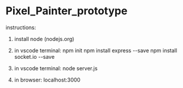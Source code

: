 # Pixel_Painter_prototype

instructions:

1.  install node (nodejs.org)
2.  in vscode terminal:
    npm init
    npm install express --save
    npm install socket.io --save

3.  in vscode terminal:
    node server.js
4.  in browser:
    localhost:3000
